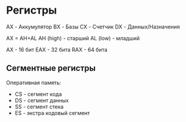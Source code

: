 # Регистры
AX - Аккумулятор
BX - Базы
CX - Счетчик
DX - Данных/Назначения

AX = AH+AL
AH (high) - старший
AL (low) - младший

AX - 16 бит
EAX - 32 бита
RAX - 64 бита

## Сегментные регистры
Оперативная память:
- CS - сегмент кода
- DS - сегмент данных
- SS - сегмент стека
- ES - экстра кодовый сегмент